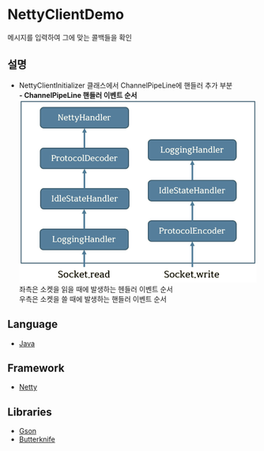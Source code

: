 # NettyClientDemo
메시지를 입력하여 그에 맞는 콜백들을 확인

## 설명
- NettyClientInitializer 클래스에서 ChannelPipeLine에 핸들러 추가 부분<br>
**- ChannelPipeLine 핸들러 이벤트 순서**
![Netty_ChannelPipeLine](./images/Netty_ChannelPipeLine.png)
좌측은 소켓을 읽을 때에 발생하는 헨들러 이벤트 순서<br>
우측은 소켓을 쓸 때에 발생하는 핸들러 이벤트 순서

## Language
- [Java](https://www.oracle.com/java/index.html)

## Framework
- [Netty](https://netty.io)

## Libraries
- [Gson](https://github.com/google/gson)
- [Butterknife](http://jakewharton.github.io/butterknife/)